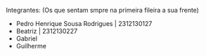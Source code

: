 Integrantes: (Os que sentam smpre na primeira fileira a sua frente)

- Pedro Henrique Sousa Rodrigues | 2312130127
- Beatriz | 2312130227
- Gabriel
- Guilherme

